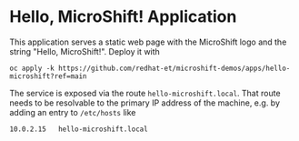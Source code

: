 # Hello, MicroShift! Application

This application serves a static web page with the MicroShift logo and the string "Hello, MicroShift!". Deploy it with

    oc apply -k https://github.com/redhat-et/microshift-demos/apps/hello-microshift?ref=main

The service is exposed via the route `hello-microshift.local`. That route needs to be resolvable to the primary IP address of the machine, e.g. by adding an entry to `/etc/hosts` like

    10.0.2.15   hello-microshift.local
